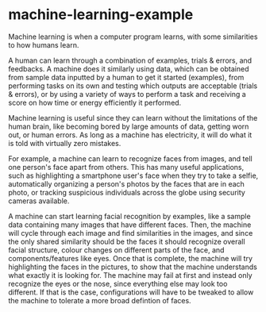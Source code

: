 # machine-learning-example

Machine learning is when a computer program learns, with some similarities to how humans learn. 

A human can learn through a combination of examples, trials & errors, and feedbacks. A machine does it similarly using data, which can be obtained from sample data inputted by a human to get it started (examples), from performing tasks on its own and testing which outputs are acceptable (trials & errors), or by using a variety of ways to perform a task and receiving a score on how time or energy efficiently it performed.

Machine learning is useful since they can learn without the limitations of the human brain, like becoming bored by large amounts of data, getting worn out, or human errors. As long as a machine has electricity, it will do what it is told with virtually zero mistakes. 

For example, a machine can learn to recognize faces from images, and tell one person's face apart from others. This has many useful applications, such as highlighting a smartphone user's face when they try to take a selfie, automatically organizing a person's photos by the faces that are in each photo, or tracking suspicious individuals across the globe using security cameras available. 

A machine can start learning facial recognition by examples, like a sample data containing many images that have different faces. Then, the machine will cycle through each image and find similarities in the images, and since the only shared similarity should be the faces it should recognize overall facial structure, colour changes on different parts of the face, and components/features like eyes. Once that is complete, the machine will try highlighting the faces in the pictures, to show that the machine understands what exactly it is looking for. The machine may fail at first and instead only recognize the eyes or the nose, since everything else may look too different. If that is the case, configurations will have to be tweaked to allow the machine to tolerate a more broad defintion of faces.
